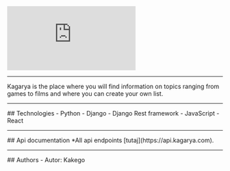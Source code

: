 [![Logo projektu](https://files.fm/thumb.php?i=5f4yxt8hm)](https://www.kagarya.com)

<hr />
Kagarya is the place where you will find information on topics ranging from games to films and where you can create your own list.

<hr />
## Technologies 
- Python
- Django
- Django Rest framework
- JavaScript
- React

<hr />
## Api documentation
 *All api endpoints [tutaj](https://api.kagarya.com).
 
<hr />
## Authors
- Autor: Kakego
